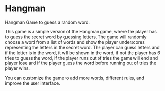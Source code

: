 # Hangman
Hangman Game to guess a random word.

This game is a simple version of the Hangman game, where the player has to guess the secret word by guessing letters. The game will randomly choose a word from a list of words and show the player underscores representing the letters in the secret word. The player can guess letters and if the letter is in the word, it will be shown in the word, if not the player has 6 tries to guess the word, if the player runs out of tries the game will end and player lose and if the player guess the word before running out of tries the player wins.

You can customize the game to add more words, different rules, and improve the user interface.
